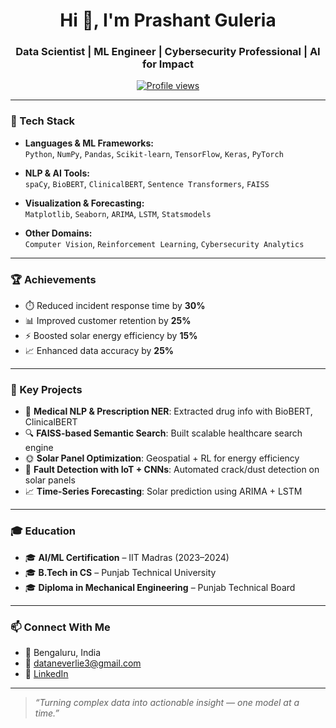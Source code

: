 <h1 align="center">Hi 👋, I'm Prashant Guleria</h1>
<h3 align="center">Data Scientist | ML Engineer | Cybersecurity Professional | AI for Impact</h3>

<p align="center">
  <a href="https://github.com/prashantguleria" target="_blank">
    <img src="https://komarev.com/ghpvc/?username=prashantguleria&label=Profile%20views&color=0e75b6&style=flat" alt="Profile views" />
  </a>
</p>

---

### 🔧 Tech Stack

- **Languages & ML Frameworks:**  
  `Python`, `NumPy`, `Pandas`, `Scikit-learn`, `TensorFlow`, `Keras`, `PyTorch`

- **NLP & AI Tools:**  
  `spaCy`, `BioBERT`, `ClinicalBERT`, `Sentence Transformers`, `FAISS`

- **Visualization & Forecasting:**  
  `Matplotlib`, `Seaborn`, `ARIMA`, `LSTM`, `Statsmodels`

- **Other Domains:**  
  `Computer Vision`, `Reinforcement Learning`, `Cybersecurity Analytics`

---

### 🏆 Achievements

- ⏱️ Reduced incident response time by **30%**
- 📊 Improved customer retention by **25%**
- ⚡ Boosted solar energy efficiency by **15%**
- 📈 Enhanced data accuracy by **25%**

---

### 📁 Key Projects

- 🧠 **Medical NLP & Prescription NER**: Extracted drug info with BioBERT, ClinicalBERT  
- 🔍 **FAISS-based Semantic Search**: Built scalable healthcare search engine  
- 🌞 **Solar Panel Optimization**: Geospatial + RL for energy efficiency  
- 🧪 **Fault Detection with IoT + CNNs**: Automated crack/dust detection on solar panels  
- 📈 **Time-Series Forecasting**: Solar prediction using ARIMA + LSTM

---

### 🎓 Education

- 🎓 **AI/ML Certification** – IIT Madras (2023–2024)  
- 🎓 **B.Tech in CS** – Punjab Technical University  
- 🎓 **Diploma in Mechanical Engineering** – Punjab Technical Board

---

### 📫 Connect With Me

- 📍 Bengaluru, India  
- 📧 [dataneverlie3@gmail.com](mailto:dataneverlie3@gmail.com)  
- 🔗 [LinkedIn](https://www.linkedin.com/in/prashant-singh-g-47a85b2b2)

---


> *“Turning complex data into actionable insight — one model at a time.”*

